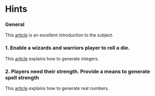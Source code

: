 # Hints

### General

This [article][system-random] is an excellent introduction to the subject.

### 1. Enable a wizards and warriors player to roll a die.

This [article][random-integers] explains how to generate integers.

### 2. Players need their strength. Provide a means to generate spell strength

This [article][random-reals] explains how to generate real numbers.

[system-random]: https://docs.microsoft.com/en-us/dotnet/api/system.random?view=netcore-3.1
[random-integers]: https://docs.microsoft.com/en-us/dotnet/api/system.random.next?view=netcore-3.1
[random-reals]: https://docs.microsoft.com/en-us/dotnet/api/system.random.nextdouble?view=netcore-3.1
